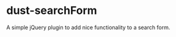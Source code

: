 dust-searchForm
===============

A simple jQuery plugin to add nice functionality to a search form.
